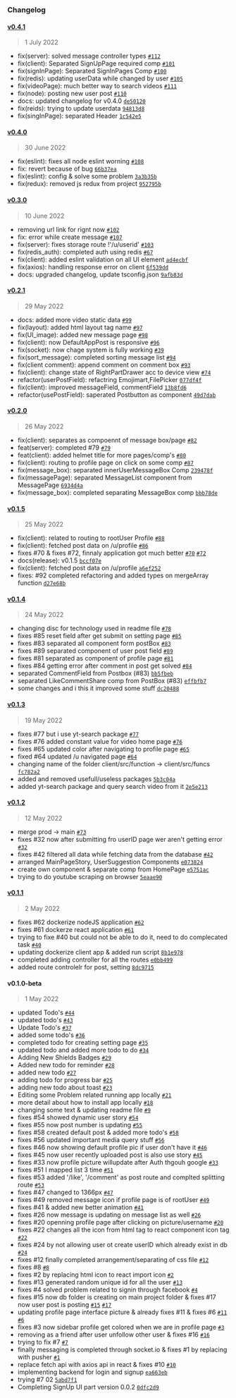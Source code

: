 ### Changelog

#### [v0.4.1](https://github.com/Roman-Ojha/social/compare/v0.4.1...v0.4.1)

> 1 July 2022

- fix(server): solved message controller types [`#112`](https://github.com/Roman-Ojha/social/issues/112)
- fix(client): Separated SignUpPage required comp [`#101`](https://github.com/Roman-Ojha/social/issues/101)
- fix(signInPage): Separated SignInPages Comp [`#100`](https://github.com/Roman-Ojha/social/issues/100)
- fix(redis): updating userData while changed by user [`#105`](https://github.com/Roman-Ojha/social/issues/105)
- fix(videoPage): much better way to search videos [`#111`](https://github.com/Roman-Ojha/social/issues/111)
- fix(node): posting new user post [`#110`](https://github.com/Roman-Ojha/social/issues/110)
- docs: updated changelog for v0.4.0 [`de50120`](https://github.com/Roman-Ojha/social/commit/de5012056fc70189fa9ab7502e4ad69fe3ad0aec)
- fix(reids): trying to update userdata [`94813d8`](https://github.com/Roman-Ojha/social/commit/94813d80013e1cfce29518498a9bbfdfe6c305cd)
- fix(singInPage): separated Header [`1c542e5`](https://github.com/Roman-Ojha/social/commit/1c542e59d77922405e276cdd9041df87ab8505c9)

#### [v0.4.0](https://github.com/Roman-Ojha/social/compare/v0.3.0...v0.4.0)

> 30 June 2022

- fix(eslint): fixes all node eslint worning [`#108`](https://github.com/Roman-Ojha/social/issues/108)
- fix: revert because of bug [`66b37ea`](https://github.com/Roman-Ojha/social/commit/66b37eabd33e9fb2fa037b6ef62e3ec1d0ea3b73)
- fix(eslint): config & solve some problem [`3a3b35b`](https://github.com/Roman-Ojha/social/commit/3a3b35bd37f8624207544c69481b9d21a69438a5)
- fix(redux): removed js redux from project [`952795b`](https://github.com/Roman-Ojha/social/commit/952795b366a19e7e5c158fd373716563b1012577)

#### [v0.3.0](https://github.com/Roman-Ojha/social/compare/v0.2.1...v0.3.0)

> 10 June 2022

- removing url link for rignt now [`#102`](https://github.com/Roman-Ojha/social/pull/102)
- fix: error while create message [`#107`](https://github.com/Roman-Ojha/social/issues/107)
- fix(server): fixes storage route !'/u/userid' [`#103`](https://github.com/Roman-Ojha/social/issues/103)
- fix(redis_auth): completed auth using redis [`#67`](https://github.com/Roman-Ojha/social/issues/67)
- fix(client): added eslint validation on all UI element [`ad4ecbf`](https://github.com/Roman-Ojha/social/commit/ad4ecbfa843e278aa7bdd2c86159ac0f1dac88a4)
- fix(axios): handling response error on client [`6f539dd`](https://github.com/Roman-Ojha/social/commit/6f539ddb4a1c72e287700a500dee0c3038c794b2)
- docs: upgraded changelog, update tsconfig.json [`9afb83d`](https://github.com/Roman-Ojha/social/commit/9afb83d093b1c0b6b4d3df68a7b2970848400bb4)

#### [v0.2.1](https://github.com/Roman-Ojha/social/compare/v0.2.0...v0.2.1)

> 29 May 2022

- docs: added more video static data [`#99`](https://github.com/Roman-Ojha/social/issues/99)
- fix(layout): added html layout tag name [`#97`](https://github.com/Roman-Ojha/social/issues/97)
- fix(UI_image): added new message page [`#98`](https://github.com/Roman-Ojha/social/issues/98)
- fix(client): now DefaultAppPost is responsive [`#96`](https://github.com/Roman-Ojha/social/issues/96)
- fix(socket): now chage system is fully working [`#39`](https://github.com/Roman-Ojha/social/issues/39)
- fix(sort_message): completed sorting message list [`#94`](https://github.com/Roman-Ojha/social/issues/94)
- fix(client comment): append comment on comment box [`#93`](https://github.com/Roman-Ojha/social/issues/93)
- fix(client): change state of RightPartDrawer acc to device view [`#74`](https://github.com/Roman-Ojha/social/issues/74)
- refactor(userPostField): refactring Emojimart,FilePicker [`077df4f`](https://github.com/Roman-Ojha/social/commit/077df4f9d091af09cead4db17271f11df563c9be)
- fix(client): improved messageField, commentField [`13b8fd6`](https://github.com/Roman-Ojha/social/commit/13b8fd6f766c25bb1947906c0d833db63745b7a4)
- refactor(usePostField): saperated Postbutton as component [`49d7dab`](https://github.com/Roman-Ojha/social/commit/49d7dab84b5a770738d90e96b3872a19b5fc7ecc)

#### [v0.2.0](https://github.com/Roman-Ojha/social/compare/v0.1.5...v0.2.0)

> 26 May 2022

- fix(client): separates as compoennt of message box/page [`#82`](https://github.com/Roman-Ojha/social/issues/82)
- feat(server): completed #79 [`#79`](https://github.com/Roman-Ojha/social/issues/79)
- feat(client): added helmet title for more pages/comp's [`#80`](https://github.com/Roman-Ojha/social/issues/80)
- fix(client): routing to profile page on click on some comp [`#87`](https://github.com/Roman-Ojha/social/issues/87)
- fix(message_box): separated innerUserMessageBox Comp [`239478f`](https://github.com/Roman-Ojha/social/commit/239478f980a0243763b41a6afd1214664c861c8f)
- fix(messagePage): separated MessageList component from MessagePage [`6934d4a`](https://github.com/Roman-Ojha/social/commit/6934d4a27171c10c6613ecb93d30e317f360f90c)
- fix(message_box): completed separating MessageBox comp [`bbb78de`](https://github.com/Roman-Ojha/social/commit/bbb78de7df0d9f5d1b70f125cc28676130b19483)

#### [v0.1.5](https://github.com/Roman-Ojha/social/compare/v0.1.4...v0.1.5)

> 25 May 2022

- fix(client): related to routing to rootUser Profile [`#88`](https://github.com/Roman-Ojha/social/issues/88)
- fix(client): fetched post data on /u/profile [`#86`](https://github.com/Roman-Ojha/social/issues/86)
- fixes #70 & fixes #72, finnaly application got much better [`#70`](https://github.com/Roman-Ojha/social/issues/70) [`#72`](https://github.com/Roman-Ojha/social/issues/72)
- docs(release): v0.1.5 [`bccf07e`](https://github.com/Roman-Ojha/social/commit/bccf07ee5cf7f76897c8db84220edf77ffbe16cf)
- fix(client): fetched post data on /u/profile [`a6ef252`](https://github.com/Roman-Ojha/social/commit/a6ef2528b5b7637185f64b38fcb6a847a1105cef)
- fixes: #92 completed refactoring and added types on mergeArray function [`d27e68b`](https://github.com/Roman-Ojha/social/commit/d27e68bd13d530f8b3090567538b7d7bf384b593)

#### [v0.1.4](https://github.com/Roman-Ojha/social/compare/v0.1.3...v0.1.4)

> 24 May 2022

- changing disc for technology used in readme file [`#78`](https://github.com/Roman-Ojha/social/pull/78)
- fixes #85 reset field after get submit on setting page [`#85`](https://github.com/Roman-Ojha/social/issues/85)
- fixes #83 separated all component form postBox [`#83`](https://github.com/Roman-Ojha/social/issues/83)
- fixes #89 separated component of user post field [`#89`](https://github.com/Roman-Ojha/social/issues/89)
- fixes #81 separated as component of profile page [`#81`](https://github.com/Roman-Ojha/social/issues/81)
- fixes #84 getting error after comment in post get solved [`#84`](https://github.com/Roman-Ojha/social/issues/84)
- separated CommentField from Postbox (#83) [`bb5fbeb`](https://github.com/Roman-Ojha/social/commit/bb5fbebf7fdc3d8c5903bb3db5e30da3250a25d5)
- separated LikeCommentShare comp from PostBox (#83) [`effbfb7`](https://github.com/Roman-Ojha/social/commit/effbfb714e4565df50a4e3c6a71f1dc08de0a7dd)
- some changes and i this it improved some stuff [`dc20488`](https://github.com/Roman-Ojha/social/commit/dc204885b942be870c991fbc521a21f82d13917e)

#### [v0.1.3](https://github.com/Roman-Ojha/social/compare/v0.1.2...v0.1.3)

> 19 May 2022

- fixes #77 but i use yt-search package [`#77`](https://github.com/Roman-Ojha/social/issues/77)
- fixes #76 added constant value for video home page [`#76`](https://github.com/Roman-Ojha/social/issues/76)
- fixes #65 updated color after navigating to profile page [`#65`](https://github.com/Roman-Ojha/social/issues/65)
- fixed #64 updated /u navigated page [`#64`](https://github.com/Roman-Ojha/social/issues/64)
- changing name of the folder client/src/function -&gt; client/src/funcs [`fc782a2`](https://github.com/Roman-Ojha/social/commit/fc782a26e88861ae4206fa356f5eea14c35d6d7a)
- added and removed usefull/useless packages [`5b3c04a`](https://github.com/Roman-Ojha/social/commit/5b3c04a2589296825f496e52df470cae5c328ad9)
- added yt-search package and query search video from it [`2e5e213`](https://github.com/Roman-Ojha/social/commit/2e5e21398e5f6eb6a43abfdcc2dd8986a402d482)

#### [v0.1.2](https://github.com/Roman-Ojha/social/compare/v0.1.1...v0.1.2)

> 12 May 2022

- merge prod -&gt; main [`#73`](https://github.com/Roman-Ojha/social/pull/73)
- fixes #32 now after submitting fro userID page wer aren't getting error [`#32`](https://github.com/Roman-Ojha/social/issues/32)
- fixes #42 filtered all data while fetching data from the database [`#42`](https://github.com/Roman-Ojha/social/issues/42)
- arranged MainPageStory, UserSuggestion Components [`e073824`](https://github.com/Roman-Ojha/social/commit/e073824b302624bbb72ddf34c7943c98eb57d26c)
- create own component & separate comp from HomePage [`e5751ac`](https://github.com/Roman-Ojha/social/commit/e5751ac20d661a14d40c00619910fbbdb9383482)
- trying to do youtube scraping on browser [`5eaae90`](https://github.com/Roman-Ojha/social/commit/5eaae907b60ab103a965822964230f25388f9814)

#### [v0.1.1](https://github.com/Roman-Ojha/social/compare/v0.1.0-beta...v0.1.1)

> 2 May 2022

- fixes #62 dockerize nodeJS application [`#62`](https://github.com/Roman-Ojha/social/issues/62)
- fixes #61 dockerze react application [`#61`](https://github.com/Roman-Ojha/social/issues/61)
- trying to fixe #40 but could not be able to do it, need to do complecated task [`#40`](https://github.com/Roman-Ojha/social/issues/40)
- updating dockerize client app & added run script [`8b1e978`](https://github.com/Roman-Ojha/social/commit/8b1e978b0475a7ea8fcefdd815b2771280595d94)
- completed adding controller for all the routes [`e0bb499`](https://github.com/Roman-Ojha/social/commit/e0bb499019744cb6003ab90171e0e7188dcc8f77)
- added route controlelr for post, setting [`8dc9715`](https://github.com/Roman-Ojha/social/commit/8dc9715095ed75281edfef41ac913e40aecadd7b)

#### v0.1.0-beta

> 1 May 2022

- updated Todo's [`#44`](https://github.com/Roman-Ojha/social/pull/44)
- updated todo's [`#43`](https://github.com/Roman-Ojha/social/pull/43)
- Update Todo's [`#37`](https://github.com/Roman-Ojha/social/pull/37)
- added some todo's [`#36`](https://github.com/Roman-Ojha/social/pull/36)
- completed todo for creating setting page [`#35`](https://github.com/Roman-Ojha/social/pull/35)
- updated todo and added more todo to do [`#34`](https://github.com/Roman-Ojha/social/pull/34)
- Adding New Shields Badges [`#29`](https://github.com/Roman-Ojha/social/pull/29)
- Added new todo for reminder [`#28`](https://github.com/Roman-Ojha/social/pull/28)
- added new todo [`#27`](https://github.com/Roman-Ojha/social/pull/27)
- adding todo for progress bar [`#25`](https://github.com/Roman-Ojha/social/pull/25)
- adding new todo about toast [`#23`](https://github.com/Roman-Ojha/social/pull/23)
- Editing some Problem related running app locally [`#21`](https://github.com/Roman-Ojha/social/pull/21)
- more detail about how to install app locally [`#18`](https://github.com/Roman-Ojha/social/pull/18)
- changing some text & updating readme file [`#9`](https://github.com/Roman-Ojha/social/pull/9)
- fixes #54 showed dynamic user story [`#54`](https://github.com/Roman-Ojha/social/issues/54)
- fixes #55 now post number is updating [`#55`](https://github.com/Roman-Ojha/social/issues/55)
- fixes #58 created default post & added more todo's [`#58`](https://github.com/Roman-Ojha/social/issues/58)
- fixes #56 updated important media query stuff [`#56`](https://github.com/Roman-Ojha/social/issues/56)
- fixes #46 now showing default profile pic if user don't have it [`#46`](https://github.com/Roman-Ojha/social/issues/46)
- fixes #45 now user recently uploaded post is also use story [`#45`](https://github.com/Roman-Ojha/social/issues/45)
- fixes #33 now profile picture willupdate after Auth thgouh google [`#33`](https://github.com/Roman-Ojha/social/issues/33)
- fixes #51 I mapped list 3 time [`#51`](https://github.com/Roman-Ojha/social/issues/51)
- fixes #53 added '/like', '/comment' as post route and complted splitting route [`#53`](https://github.com/Roman-Ojha/social/issues/53)
- fixes #47 changed to 1366px [`#47`](https://github.com/Roman-Ojha/social/issues/47)
- fixes #49 removed message icon if profile page is of rootUser [`#49`](https://github.com/Roman-Ojha/social/issues/49)
- fixes #41 & added new better animation [`#41`](https://github.com/Roman-Ojha/social/issues/41)
- fixes #26 now message is updating on message list as well [`#26`](https://github.com/Roman-Ojha/social/issues/26)
- fixes #20 openning profile page after clicking on picture/username [`#20`](https://github.com/Roman-Ojha/social/issues/20)
- fixes #22 changes all the icon from html tag to react component icon tag [`#22`](https://github.com/Roman-Ojha/social/issues/22)
- fixes #24 by not allowing user ot create userID which already exist in db [`#24`](https://github.com/Roman-Ojha/social/issues/24)
- fixes #12 finally completed arrangement/separating of css file [`#12`](https://github.com/Roman-Ojha/social/issues/12)
- fixes #8 [`#8`](https://github.com/Roman-Ojha/social/issues/8)
- fixes #2 by replacing html icon to react import icon [`#2`](https://github.com/Roman-Ojha/social/issues/2)
- fixes #13 generated random unique id for all the user [`#13`](https://github.com/Roman-Ojha/social/issues/13)
- fixes #4 solved problem related to signin through facebook [`#4`](https://github.com/Roman-Ojha/social/issues/4)
- fixes #15 now db folder is creating on main project folder & fixes #17 now user post is posting [`#15`](https://github.com/Roman-Ojha/social/issues/15) [`#17`](https://github.com/Roman-Ojha/social/issues/17)
- updating profile page interface picture & already fixes #11 & fixes #6 [`#11`](https://github.com/Roman-Ojha/social/issues/11) [`#6`](https://github.com/Roman-Ojha/social/issues/6)
- fixes #3 now sidebar profile get colored when we are in profile page [`#3`](https://github.com/Roman-Ojha/social/issues/3)
- removing as a friend after user unfollow other user & fixes #16 [`#16`](https://github.com/Roman-Ojha/social/issues/16)
- trying to fix #7 [`#7`](https://github.com/Roman-Ojha/social/issues/7)
- finally messaging is completed through socket.io & fixes #1 by replacing with pusher [`#1`](https://github.com/Roman-Ojha/social/issues/1)
- replace fetch api with axios api in react & fixes #10 [`#10`](https://github.com/Roman-Ojha/social/issues/10)
- implementing backend for login and signup [`ea663eb`](https://github.com/Roman-Ojha/social/commit/ea663eb62ef6cfe878ab7aec59cc87c807d7a750)
- trying #7 02 [`5abd7f1`](https://github.com/Roman-Ojha/social/commit/5abd7f13b4c14f9e73ed60d18856897a4e781ea1)
- Completing SignUp UI part version 0.0.2 [`0dfc2d9`](https://github.com/Roman-Ojha/social/commit/0dfc2d9ee191d94e512f386822e50eba473bb7e6)
